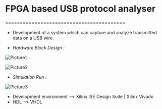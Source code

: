 # FPGA based USB protocol analyser
=========================================

- Development of a system which can capture and analyze transmitted data on a USB wire.

- *Hardware Block Design :*

![Picture1](https://user-images.githubusercontent.com/93194810/139517761-dc1b73a1-f579-4981-b381-9ed9dbfb7ebe.jpg)

![Picture2](https://user-images.githubusercontent.com/93194810/139517781-2a593c34-95ee-47ad-a0f5-e8c88823a6bc.jpg)

- *Simulation Run :*

![Picture3](https://user-images.githubusercontent.com/93194810/139517842-9597ecd2-766b-4600-97b4-467abaac6cb5.png)

- Development environment --> Xilinx ISE Design Suite | Xilinx Vivado
- HDL --> VHDL



